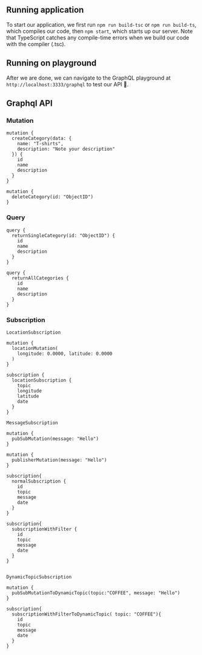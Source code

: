 ## Running application

To start our application, we first run `npm run build-tsc` or `npm run build-ts`, which compiles our code, then `npm start`, which starts up our server. Note that TypeScript catches any compile-time errors when we build our code with the compiler (.tsc).

## Running on playground

After we are done, we can navigate to the GraphQL playground at `http://localhost:3333/graphql` to test our API 🙂.

## Graphql API

### Mutation

```
mutation {
  createCategory(data: {
    name: "T-shirts",
    description: "Note your description"
  }) {
    id
    name
    description
  }
}

mutation {
  deleteCategory(id: "ObjectID")
}
```

### Query

```
query {
  returnSingleCategory(id: "ObjectID") {
    id
    name
    description
  }
}

query {
  returnAllCategories {
    id
    name
    description
  }
}
```

### Subscription

```
LocationSubscription

mutation {
  locationMutation(
    longitude: 0.0000, latitude: 0.0000
  )
}

subscription {
  locationSubscription {
    topic
    longitude
    latitude
    date
  }
}
```

```
MessageSubscription

mutation {
  pubSubMutation(message: "Hello")
}

mutation {
  publisherMutation(message: "Hello")
}

subscription{
  normalSubscription {
    id
    topic
    message
    date
  }
}

subscription{
  subscriptionWithFilter {
    id
    topic
    message
    date
  }
}

```

```

DynamicTopicSubscription

mutation {
  pubSubMutationToDynamicTopic(topic:"COFFEE", message: "Hello")
}

subscription{
  subscriptionWithFilterToDynamicTopic( topic: "COFFEE"){
    id
    topic
    message
    date
  }
}
```
